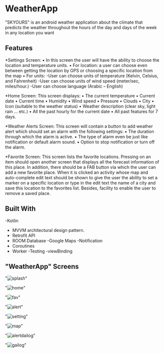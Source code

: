 # WeatherApp

"SKYOURS" is an android weather application  about the climate that predicts the weather throughout the hours of the day and days of the week in any location you want

## Features
*Settings Screen:
▪ In this screen the user will have the ability to choose the location and temperature units.
• For location: a user can choose even between getting the location by GPS or choosing a specific location from the map
• For units:
-User can choose units of temperature (Kelvin, Celsius, and Fahrenheit)
-User can choose units of wind speed (meter/sec, miles/hour.)
-User can choose language (Arabic – English)
 
*Home Screen:
This screen displays:
• The current temperature
• Current date
• Current time
• Humidity
• Wind speed
• Pressure
• Clouds
• City
• Icon (suitable to the weather status)
• Weather description (clear sky, light rain ... etc.)
• All the past hourly for the current date
• All past features for 7 days.


*Weather Alerts Screen:
This screen will contain a button to add weather alert which should set an alarm
with the following settings:
▪ The duration through which the alarm is active.
▪ The type of alarm even be just like notification or default alarm sound.
▪ Option to stop notification or turn off the alarm.

*Favorite Screen:
This screen lists the favorite locations. Pressing on an item should open another
screen that displays all the forecast information of this place.
In addition, there should be a FAB button via which the user can add a new
favorite place. When it is clicked an activity whose map and auto-complete edit
text should be shown to give the user the ability to set a marker on a specific
location or type in the edit text the name of a city and save this location to the
favorites list.
Besides, facility to enable the user to remove a saved place.

## Built With
-Kotlin
- MVVM architectural design pattern.
- Retrofit API
- ROOM Database
-Google Maps
-Notification
- Coroutines
- Worker
-Testing 
-viewBinding


## "WeatherApp" Screens
"![splash](https://user-images.githubusercontent.com/88490410/225712195-d7db574b-82d4-4b09-a2e9-c9101a1c413f.PNG)"

"![home](https://user-images.githubusercontent.com/88490410/225711495-61a65ebe-bcd2-41a7-935b-9d6f774342ec.PNG)"

"![fav](https://user-images.githubusercontent.com/88490410/225711722-ccb41bcb-642b-437e-87c0-9358ed664640.PNG)"

"![alert](https://user-images.githubusercontent.com/88490410/225711955-c72c2262-954a-43a6-806b-d68ba8ff72c3.PNG)"

"![setting](https://user-images.githubusercontent.com/88490410/225712109-b5bb82e7-3e6a-46e9-8339-c08a6e56e490.PNG)"

"![map](https://user-images.githubusercontent.com/88490410/225712297-8f31b12d-607a-4d77-8da6-6d7143a53fa7.PNG)"

"![alertdailog](https://user-images.githubusercontent.com/88490410/225712413-6f15e632-e8d6-443e-b2c5-f280ee454e21.PNG)"

"![gailog](https://user-images.githubusercontent.com/88490410/225712518-db3978a2-f087-4afb-9918-108bf1b348bc.PNG)"
